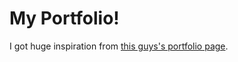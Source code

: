 # My Portfolio!

I got huge inspiration from [this guys's portfolio page](https://anthonymorris.dev/).